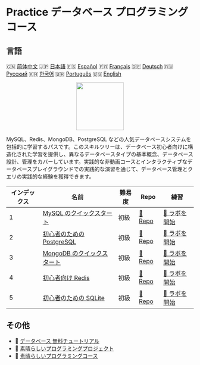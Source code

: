 # Practice データベース プログラミングコース

## 言語

🇨🇳 [简体中文](README_zh.md) 🇯🇵 [日本語](README_ja.md) 🇪🇸 [Español](README_es.md) 🇫🇷 [Français](README_fr.md) 🇩🇪 [Deutsch](README_de.md) 🇷🇺 [Русский](README_ru.md) 🇰🇷 [한국어](README_ko.md) 🇧🇷 [Português](README_pt.md) 🇺🇸 [English](README.md) 

<div align="center">
<img width="128px" src="https://file.labex.io/path/S2s0kYPxCISr.png">
</div>

MySQL、Redis、MongoDB、PostgreSQL などの人気データベースシステムを包括的に学習するパスです。このスキルツリーは、データベース初心者向けに構造化された学習を提供し、異なるデータベースタイプの基本概念、データベース設計、管理をカバーしています。実践的な非動画コースとインタラクティブなデータベースプレイグラウンドでの実践的な演習を通じて、データベース管理とクエリの実践的な経験を獲得できます。

|   インデックス | 名前                                                                               | 難易度   | Repo                                                              | 練習                                                                  |
|----------------|------------------------------------------------------------------------------------|----------|-------------------------------------------------------------------|-----------------------------------------------------------------------|
|              1 | [MySQL のクイックスタート](https://labex.io/ja/courses/quick-start-with-mysql)     | 初級     | [🔗 Repo](https://github.com/labex-labs/quick-start-with-mysql)   | [🚀 ラボを開始](https://labex.io/ja/courses/quick-start-with-mysql)   |
|              2 | [初心者のための PostgreSQL](https://labex.io/ja/courses/postgresql-for-beginners)  | 初級     | [🔗 Repo](https://github.com/labex-labs/postgresql-for-beginners) | [🚀 ラボを開始](https://labex.io/ja/courses/postgresql-for-beginners) |
|              3 | [MongoDB のクイックスタート](https://labex.io/ja/courses/quick-start-with-mongodb) | 初級     | [🔗 Repo](https://github.com/labex-labs/quick-start-with-mongodb) | [🚀 ラボを開始](https://labex.io/ja/courses/quick-start-with-mongodb) |
|              4 | [初心者向け Redis](https://labex.io/ja/courses/redis-for-beginners)                | 初級     | [🔗 Repo](https://github.com/labex-labs/redis-for-beginners)      | [🚀 ラボを開始](https://labex.io/ja/courses/redis-for-beginners)      |
|              5 | [初心者のための SQLite](https://labex.io/ja/courses/sqlite-for-beginners)          | 初級     | [🔗 Repo](https://github.com/labex-labs/sqlite-for-beginners)     | [🚀 ラボを開始](https://labex.io/ja/courses/sqlite-for-beginners)     |

## その他

- 🔗 [データベース 無料チュートリアル](https://github.com/labex-labs/database-free-tutorials)
- 🔗 [素晴らしいプログラミングプロジェクト](https://github.com/labex-labs/awesome-programming-projects)
- 🔗 [素晴らしいプログラミングコース](https://github.com/labex-labs/awesome-programming-courses)

